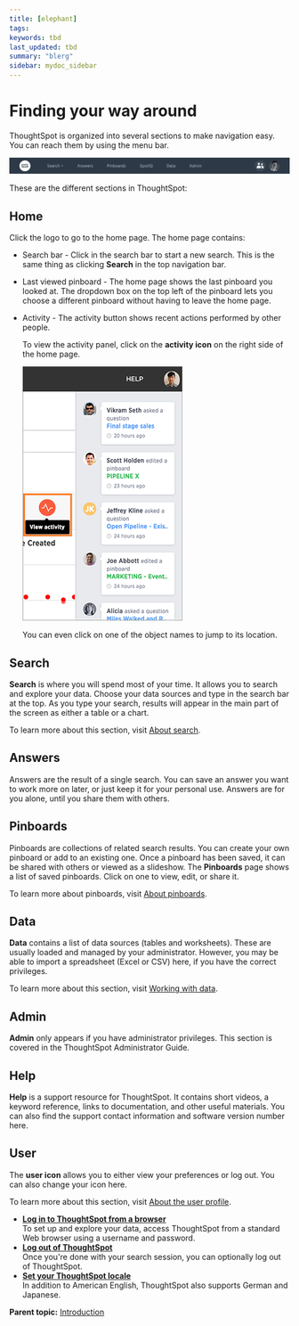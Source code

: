 ```yaml
---
title: [elephant]
tags: 
keywords: tbd
last_updated: tbd
summary: "blerg"
sidebar: mydoc_sidebar
---
```

# Finding your way around

ThoughtSpot is organized into several sections to make navigation easy. You can reach them by using the menu bar.

 ![](../../../images/top_navigation_bar.png "Menu bar") 

These are the different sections in ThoughtSpot:

## Home

Click the logo to go to the home page. The home page contains:

-   Search bar - Click in the search bar to start a new search. This is the same thing as clicking **Search** in the top navigation bar.
-   Last viewed pinboard - The home page shows the last pinboard you looked at. The dropdown box on the top left of the pinboard lets you choose a different pinboard without having to leave the home page.
-   Activity - The activity button shows recent actions performed by other people.

    To view the activity panel, click on the **activity icon** on the right side of the home page.

     ![](../../../images/activity.png "Activity bar") 

    You can even click on one of the object names to jump to its location.


## Search

**Search** is where you will spend most of your time. It allows you to search and explore your data. Choose your data sources and type in the search bar at the top. As you type your search, results will appear in the main part of the screen as either a table or a chart.

To learn more about this section, visit [About search](../end_user_search/search.html#).

## Answers

Answers are the result of a single search. You can save an answer you want to work more on later, or just keep it for your personal use. Answers are for you alone, until you share them with others.

## Pinboards

Pinboards are collections of related search results. You can create your own pinboard or add to an existing one. Once a pinboard has been saved, it can be shared with others or viewed as a slideshow. The **Pinboards** page shows a list of saved pinboards. Click on one to view, edit, or share it.

To learn more about pinboards, visit [About pinboards](../pinboards/about_pinboards.html).

## Data

**Data** contains a list of data sources (tables and worksheets). These are usually loaded and managed by your administrator. However, you may be able to import a spreadsheet (Excel or CSV) here, if you have the correct privileges.

To learn more about this section, visit [Working with data](../data_view/data_intro_end_user.html#).

## Admin

**Admin** only appears if you have administrator privileges. This section is covered in the ThoughtSpot Administrator Guide.

## Help

**Help** is a support resource for ThoughtSpot. It contains short videos, a keyword reference, links to documentation, and other useful materials. You can also find the support contact information and software version number here.

## User

The **user icon** allows you to either view your preferences or log out. You can also change your icon here.

To learn more about this section, visit [About the user profile](about_user.html).

-   **[Log in to ThoughtSpot from a browser](../../../admin/setup/accessing.html)**  
To set up and explore your data, access ThoughtSpot from a standard Web browser using a username and password.
-   **[Log out of ThoughtSpot](../../../pages/end_user_guide/end_user_introduction/log_out_of_thoughtspot.html)**  
Once you're done with your search session, you can optionally log out of ThoughtSpot.
-   **[Set your ThoughtSpot locale](../../../admin/setup/set_your_thoughtspot_locale.html)**  
In addition to American English, ThoughtSpot also supports German and Japanese.

**Parent topic:** [Introduction](../../../pages/end_user_guide/end_user_introduction/introduction.html)

